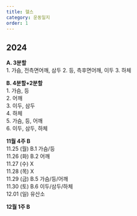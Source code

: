 ```yaml
---
title: 헬스
category: 운동일지
order: 1
---
```

## 2024  
**A. 3분할**  
    1. 가슴, 전측면어깨, 삼두
    2. 등, 측후면어깨, 이두
    3. 하체  

**B. 4분할+2분할**  
    1. 가슴, 등  
    2. 어깨  
    3. 이두, 삼두  
    4. 하체  
    5. 가슴, 등, 어깨  
    6. 이두, 삼두, 하체  
  
**11월 4주 B**  
11.25 (월)    B.1 가슴/등  
11.26 (화)    B.2 어깨  
11.27 (수)    X  
11.28 (목)    X  
11.29 (금)    B.5 가슴/등/어깨  
11.30 (토)    B.6 이두/삼두/하체  
12.01 (일)    유산소  
  
**12월 1주 B**  
